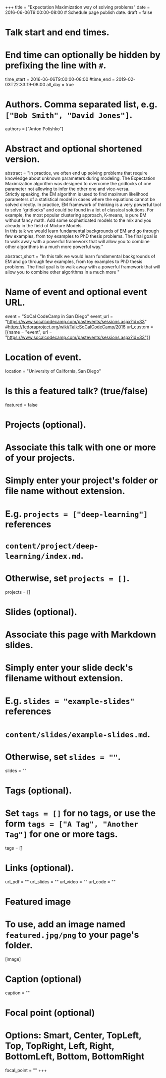 +++
title = "Expectation Maximization way of solving problems"
date = 2016-06-06T9:00:00-08:00  # Schedule page publish date.
draft = false

# Talk start and end times.
#   End time can optionally be hidden by prefixing the line with `#`.
time_start = 2016-06-06T9:00:00-08:00
#time_end = 2019-02-03T22:33:19-08:00
all_day = true

# Authors. Comma separated list, e.g. `["Bob Smith", "David Jones"]`.
authors = ["Anton Polishko"]

# Abstract and optional shortened version.
abstract = "In practice, we often end up solving problems that require knowledge about unknown parameters during modeling. The Expectation Maximization algorithm was designed to overcome the gridlocks of one parameter not allowing to infer the other one and vice-versa.<br>Strictly speaking, the EM algorithm is used to find maximum likelihood parameters of a statistical model in cases where the equations cannot be solved directly. In practice, EM framework of thinking is a very powerful tool to solve “gridlocks” and could be found in a lot of classical solutions. For example, the most popular clustering approach, K-means, is pure EM without fancy math. Add some sophisticated models to the mix and you already in the field of Mixture Models. <br> In this talk we would learn fundamental backgrounds of EM and go through few examples, from toy examples to PhD thesis problems. The final goal is to walk away with a powerful framework that will allow you to combine other algorithms in a much more powerful way."

abstract_short = "In this talk we would learn fundamental backgrounds of EM and go through few examples, from toy examples to PhD thesis problems. The final goal is to walk away with a powerful framework that will allow you to combine other algorithms in a much more "

# Name of event and optional event URL.
event = "SoCal CodeCamp in San Diego"
event_url = "https://www.socalcodecamp.com/pastevents/sessions.aspx?id=33"
#https://fedoraproject.org/wiki/Talk:SoCalCodeCamp/2016
url_custom = [{name = "event", url = "https://www.socalcodecamp.com/pastevents/sessions.aspx?id=33"}]

# Location of event.
location = "University of California, San Diego"

# Is this a featured talk? (true/false)
featured = false

# Projects (optional).
#   Associate this talk with one or more of your projects.
#   Simply enter your project's folder or file name without extension.
#   E.g. `projects = ["deep-learning"]` references 
#   `content/project/deep-learning/index.md`.
#   Otherwise, set `projects = []`.
projects = []

# Slides (optional).
#   Associate this page with Markdown slides.
#   Simply enter your slide deck's filename without extension.
#   E.g. `slides = "example-slides"` references 
#   `content/slides/example-slides.md`.
#   Otherwise, set `slides = ""`.
slides = ""

# Tags (optional).
#   Set `tags = []` for no tags, or use the form `tags = ["A Tag", "Another Tag"]` for one or more tags.
tags = []

# Links (optional).
url_pdf = ""
url_slides = ""
url_video = ""
url_code = ""

# Featured image
# To use, add an image named `featured.jpg/png` to your page's folder. 
[image]
  # Caption (optional)
  caption = ""

  # Focal point (optional)
  # Options: Smart, Center, TopLeft, Top, TopRight, Left, Right, BottomLeft, Bottom, BottomRight
  focal_point = ""
+++
